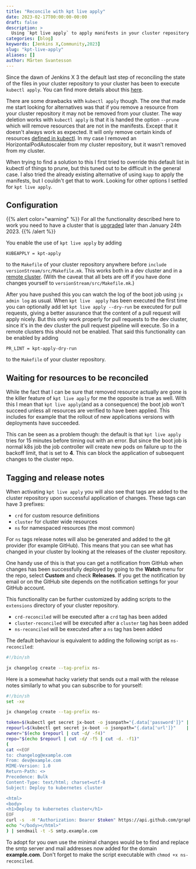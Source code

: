 ```yaml
---
title: "Reconcile with kpt live apply"
date: 2023-02-17T00:00:00-00:00
draft: false
description: >
  Using `kpt live apply` to apply manifests in your cluster repository to your cluster 
categories: [blog]
keywords: [Jenkins X,Community,2023]
slug: "kpt-live-apply"
aliases: []
author: Mårten Svantesson
---
```


Since the dawn of Jenkins X 3 the default last step of reconciling the state of the files in your cluster repository to 
your cluster has been to execute `kubectl apply`. You can find more details about this 
[here](https://jenkins-x.io/v3/about/how-it-works/#boot-job).

There are some drawbacks with `kubectl apply` though. The one that made me start looking for alternatives was that if 
you remove a resource from your cluster repository it may not be removed from your cluster. The way deletion works with 
`kubectl apply` is that it is handed the option `--prune` which will remove resources that are not in the manifests. 
Except that it doesn't always work as expected. It will only remove certain kinds of resources 
[defined in kubectl](https://github.com/kubernetes/kubernetes/blob/4e800983fb8da4a5960a58ad9b380484770647d1/staging/src/k8s.io/kubectl/pkg/util/prune/prune.go#L28-L44). 
In my case I removed an HorizontalPodAutoscaler from my cluster repository, but it wasn't removed from my cluster.

When trying to find a solution to this I first tried to override this default list in kubectl of things to prune, but 
this tuned out to be difficult in the general case. I also tried the already existing alternative of using `kapp` to 
apply the manifests, but I couldn't get that to work. Looking for other options I settled for `kpt live apply`.

## Configuration

{{% alert color="warning" %}}
For all the functionality described here to work you need to have a cluster that is
[upgraded](https://jenkins-x.io/v3/admin/setup/upgrades/cluster/) later than January 24th 2023.
{{% /alert %}}

You enable the use of `kpt live apply` by adding 

```make
KUBEAPPLY = kpt-apply
```

to the `Makefile` of your cluster repository anywhere before `include versionStream/src/Makefile.mk`. This works both 
in a dev cluster and in a [remote cluster](https://jenkins-x.io/v3/admin/guides/multi-cluster/multi-cluster/). 
(With the caveat that all bets are off if you have done changes yourself to `versionStream/src/Makefile.mk`.)

After you have pushed this you can watch the log of the boot job using `jx admin log` as usual. When `kpt live 
apply` has been executed the first time you can optionally add let `kpt live apply --dry-run` be executed for 
pull requests, giving a better assurance that the content of a pull request will apply nicely. But this only work 
properly for pull requests to the dev cluster, since it's in the dev cluster the pull request pipeline will execute. 
So in a remote clusters this should not be enabled. That said this functionality can be enabled by adding

```make
PR_LINT = kpt-apply-dry-run
```

to the `Makefile` of your cluster repository.

## Waiting for resources to be reconciled

While the fact that I can be sure that removed resource actually are gone is the killer feature of `kpt live apply` 
for me the opposite is true as well. With this I mean that `kpt live apply`(and as a consequence) the boot job won't 
succeed unless all resources are verified to have been applied. This includes for example that the rollout of new 
applications versions with deployments have succeeded. 

This can be seen as  a problem though: the default is that `kpt live apply` tries for 15 minutes before timing out 
with an error. But since the boot job is normal k8s job the job controller will create new pods on failure up to 
the backoff limit, that is set to **4**. This can block the application of subsequent changes to the cluster repo.

## Tagging and release notes

When activating `kpt live apply` you will also see that tags are added to the cluster repository upon successful 
application of changes. These tags can have 3 prefixes:

* `crd` for custom resource definitions
* `cluster` for cluster wide resources
* `ns` for namespaced resources (the most common)

For `ns` tags release notes will also be generated and added to the git provider (for example GitHub). This means 
that you can see what has changed in your cluster by looking at the releases of the cluster repository.

One handy use of this is that you can get a notification from GitHub when changes has been successfully deployed by 
going to the **Watch** menu for the repo, select **Custom** and check **Releases**. If you get the notification by email or on the
GitHub site depends on the notification settings for your GitHub account.

This functionality can be further customized by adding scripts to the `extensions` directory of your cluster repository.

* `crd-reconciled` will be executed after a `crd` tag has been added
* `cluster-reconciled` will be executed after a `cluster` tag has been added
* `ns-reconciled` will be executed after a `ns` tag has been added

The default behaviour is equivalent to adding the following script as `ns-reconciled`:

```bash
#!/bin/sh

jx changelog create --tag-prefix ns-
```

Here is a somewhat hacky variety that sends out a mail with the release notes similarly to what you can 
subscribe to for yourself:

```bash
#!/bin/sh
set -xe

jx changelog create --tag-prefix ns-

token=$(kubectl get secret jx-boot -o jsonpath="{.data['password']}" | base64 -d)
repourl=$(kubectl get secret jx-boot -o jsonpath="{.data['url']}"    | base64 -d)
owner="$(echo $repourl | cut -d/ -f4)"
repo="$(echo $repourl | cut -d/ -f5 | cut -d. -f1)"
(
cat <<EOF
to: changelog@example.com
From: dev@example.com
MIME-Version: 1.0
Return-Path: <>
Precedence: Bulk
Content-Type: text/html; charset=utf-8
Subject: Deploy to kubernetes cluster

<html>
<body>
<h1>Deploy to kubernetes cluster</h1>
EOF
curl -s  -H "Authorization: Bearer $token" https://api.github.com/graphql -X POST -d '{"query":"query { repository(owner:\"'$owner'\", name:\"'$repo'\") { release(tagName: \"ns-'${TS}'\") { descriptionHTML }}}"}' | yq .data.repository.release.descriptionHTML
echo "</body></html>"
) | sendmail -t -S smtp.example.com
```

To adopt for you own use the minimal changes would be to find and replace the smtp server and mail addresses now 
added for the domain **example.com**. Don't forget to make the script executable with `chmod +x ns-reconciled`.



 